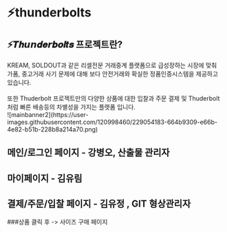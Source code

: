 
# ⚡thunderbolts
<h2>⚡𝑻𝒉𝙪𝙣𝒅𝒆𝙧𝒃𝝄𝒍𝒕𝒔 프로젝트란?<br></h2>
KREAM, SOLDOUT과 같은 리셀전문 거래중계 플랫폼으로 급성장하는 시장에 맞춰 가품, 중고거래 사기 문제에 대해 보다 안전거래와 확실한 정품인증시스템을 제공하고 있습니다.<br>
<br>또한 Thuderbolt 프로젝트만의 다양한 상품에 대한 입찰과 주문 결제 및  Thuderbolt처럼 빠른 배송등의 차별성을 가지는 플랫폼 입니다.<br>
![mainbanner2](https://user-images.githubusercontent.com/120998460/229054183-664b9309-e66b-4e82-b51b-228b8a214a70.png)


<h2>메인/로그인 페이지 - 강병오, 산출물 관리자 </h2>


<h2>마이페이지 - 김유림 </h2>


<h2>결제/주문/입찰 페이지 - 김유정 , GIT 형상관리자 </h2>
###상품 클릭 후 -> 사이즈 구매 페이지<br>
